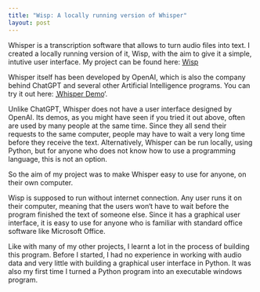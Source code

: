 ```yaml
---
title: "Wisp: A locally running version of Whisper"
layout: post
---
```

Whisper is a transcription software that allows to turn audio files into text. I created a
 locally running version of it, Wisp, with the aim to give it a simple, intutive user interface. My project can be found here: [Wisp](https://github.com/InaKrapp/whisper-locally-running)

Whisper itself has been developed by OpenAI, which is also the company behind ChatGPT and several other Artificial Intelligence programs. 
You can try it out here: ‚[Whisper Demo](https://huggingface.co/openai/whisper-large-v3)‘.

Unlike ChatGPT, Whisper does not have a user interface designed by OpenAI. Its demos, as you might have seen if you tried it out above, often are used by many people at the same time. Since they all send their requests to the same computer, people may have to wait a very long time before they receive the text. Alternatively, Whisper can be run locally, using Python, but for anyone who does not know how to use a programming language, this is not an option.

So the aim of my project was to make Whisper easy to use for anyone, on their own computer.

 Wisp is supposed to run without internet connection. Any user runs it on their computer, meaning that the users won‘t have to wait before the program finished the text of someone else. Since it has a graphical user interface, it is easy to use for anyone who is familiar with standard office software like Microsoft Office. 

Like with many of my other projects, I learnt a lot in the process of building this program. Before I started, I had no experience in working with audio data and very little with building a graphical user interface in Python. It was also my first time I turned a Python program into an executable windows program.
